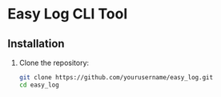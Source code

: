 # Easy Log CLI Tool

## Installation

1. Clone the repository:
   ```bash
   git clone https://github.com/yourusername/easy_log.git
   cd easy_log
